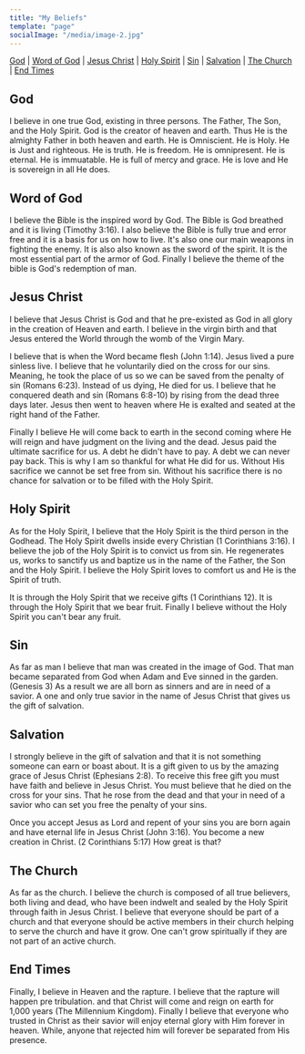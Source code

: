```yaml
---
title: "My Beliefs"
template: "page"
socialImage: "/media/image-2.jpg"
---
```


<div class="inline-my-beliefs-nav">

[God](#god) |
[Word of God](#word-of-god) |
[Jesus Christ](#jesus-christ) |
[Holy Spirit](#holy-spirit) |
[Sin](#sin) | 
[Salvation](#salvation) |
[The Church](#the-church) |
[End Times](#end-times) 

</div>

## God

I believe in one true God, existing in three persons. The Father, The Son, and the Holy
Spirit. God is the creator of heaven and earth. Thus He is the almighty Father in both
heaven and earth. He is Omniscient. He is Holy. He is Just and righteous. He is truth.
He is freedom. He is omnipresent. He is eternal. He is immuatable. He is full of mercy
and grace. He is love and He is sovereign in all He does. 

## Word of God

I believe the Bible is the inspired word by God. The Bible is God breathed and it is living
(Timothy 3:16). I also believe the Bible is fully true and error free and it is a basis for us
on how to live. It's also one our main weapons in fighting the enemy. It is also also
known as the sword of the spirit. It is the most essential part of the armor of God. Finally
I believe the theme of the bible is God's redemption of man.

## Jesus Christ
I believe that Jesus Christ is God and that he pre-existed as God in all glory in the
creation of Heaven and earth. I believe in the virgin birth and that Jesus entered the World through the womb of
the Virgin Mary. 

I believe that is when the Word became flesh (John 1:14). Jesus lived a
pure sinless live. I believe that he voluntarily died on the cross for our sins. Meaning, he
took the place of us so we can be saved from the penalty of sin (Romans 6:23). Instead
of us dying, He died for us. I believe that he conquered death and sin (Romans 6:8-10)
by rising from the dead three days later. Jesus then went to heaven where He is exalted
and seated at the right hand of the Father. 

Finally I believe He will come back to earth in the second coming
where He will reign and have judgment on the living and the dead. Jesus paid the
ultimate sacrifice for us. A debt he didn't have to pay. A debt we can never pay back.
This is why I am so thankful for what He did for us. Without His sacrifice we cannot be
set free from sin. Without his sacrifice there is no chance for salvation or to be filled with
the Holy Spirit.

## Holy Spirit

As for the Holy Spirit, I believe that the Holy Spirit is the third person in the Godhead.
The Holy Spirit dwells inside every Christian (1 Corinthians 3:16). I believe the job of the
Holy Spirit is to convict us from sin. He regenerates us, works to sanctify us and baptize
us in the name of the Father, the Son and the Holy Spirit. I believe the Holy Spirit loves to comfort us and He is the Spirit of truth. 

It is through the Holy Spirit that we
receive gifts (1 Corinthians 12). It is through the Holy Spirit that we bear fruit. Finally I
believe without the Holy Spirit you can't bear any fruit. 

## Sin

As far as man I believe that man was created in the image of God. That man became
separated from God when Adam and Eve sinned in the garden.(Genesis 3) As a result
we are all born as sinners and are in need of a savior. A one and only true savior in the
name of Jesus Christ that gives us the gift of salvation.

## Salvation

I strongly believe in the gift of salvation and that it is not something someone can earn
or boast about. It is a gift given to us by the amazing grace of Jesus Christ (Ephesians
2:8). To receive this free gift you must have faith and believe in Jesus Christ. You must
believe that he died on the cross for your sins. That he rose from the dead and that your
in need of a savior who can set you free the penalty of your sins. 

Once you accept Jesus
as Lord and repent of your sins you are born again and have eternal life in Jesus Christ
(John 3:16). You become a new creation in Christ. (2 Corinthians 5:17) How great is
that?

## The Church

As far as the church. I believe the church is composed of all true believers, both living
and dead, who have been indwelt and sealed by the Holy Spirit through faith in Jesus
Christ. I believe that everyone should be part of a church and that everyone should be
active members in their church helping to serve the church and have it grow. One can't
grow spiritually if they are not part of an active church.

## End Times

Finally, I believe in Heaven and the rapture. I believe that the rapture will happen pre
tribulation. and that Christ will come and reign on earth for 1,000 years (The Millennium
Kingdom). Finally I believe that everyone who trusted in Christ as their savior will enjoy
eternal glory with Him forever in heaven. While, anyone that rejected him will forever be
separated from His presence.
